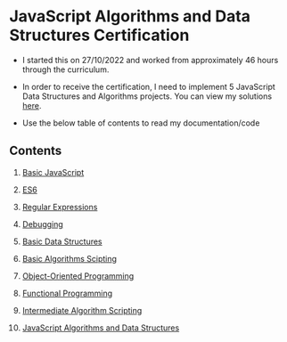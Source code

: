 # JavaScript Algorithms and Data Structures Certification

- I started this on 27/10/2022 and worked from approximately 46 hours through the curriculum.

- In order to receive the certification, I need to implement 5 JavaScript Data Structures and Algorithms projects. You can view my solutions [here](/02%20-%20Javascript%20Algorithms%20and%20Data%20Structures/10%20-%20JavaScript%20Algorithms%20and%20Data%20Structures%20Projects/).

- Use the below table of contents to read my documentation/code

## Contents

1) [Basic JavaScript](/02%20-%20Javascript%20Algorithms%20and%20Data%20Structures/01%20-%20Basic%20Javascript/)

2) [ES6](/02%20-%20Javascript%20Algorithms%20and%20Data%20Structures/02%20-%20ES6/)

3) [Regular Expressions](/02%20-%20Javascript%20Algorithms%20and%20Data%20Structures/03%20-%20Regular%20Expressions/)

4) [Debugging](/02%20-%20Javascript%20Algorithms%20and%20Data%20Structures/04%20-%20Debugging/)

5) [Basic Data Structures](/02%20-%20Javascript%20Algorithms%20and%20Data%20Structures/05%20-%20Basic%20Data%20Structures/)

6) [Basic Algorithms Scipting](/02%20-%20Javascript%20Algorithms%20and%20Data%20Structures/06%20-%20Basic%20Algorithm%20Scripting/)

7) [Object-Oriented Programming](/02%20-%20Javascript%20Algorithms%20and%20Data%20Structures/07%20-%20Object%20Oriented%20Programming/)

8) [Functional Programming](/02%20-%20Javascript%20Algorithms%20and%20Data%20Structures/08%20-%20Functional%20Programming/)

9) [Intermediate Algorithm Scripting](/02%20-%20Javascript%20Algorithms%20and%20Data%20Structures/09%20-%20Intermediate%20Algorithm%20Scripting/)

10) [JavaScript Algorithms and Data Structures](/02%20-%20Javascript%20Algorithms%20and%20Data%20Structures/10%20-%20JavaScript%20Algorithms%20and%20Data%20Structures%20Projects/)